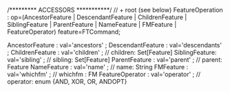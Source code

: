 /********* ACCESSORS ***********/
// + root (see below)
FeatureOperation : op=(AncestorFeature | DescendantFeature | ChildrenFeature | SiblingFeature | ParentFeature | NameFeature | FMFeature | FeatureOperator)
                   feature=FTCommand;

AncestorFeature : val='ancestors' ;
DescendantFeature : val='descendants' ;
ChildrenFeature : val='children'  ; // children: Set[Feature]
SiblingFeature: val='sibling' ; // sibling: Set[Feature]
ParentFeature : val='parent' ; // parent: Feature
NameFeature : val='name'  ; // name: String
FMFeature : val='whichfm'  ; // whichfm : FM
FeatureOperator : val='operator'  ; // operator: enum {AND, XOR, OR, ANDOPT}
